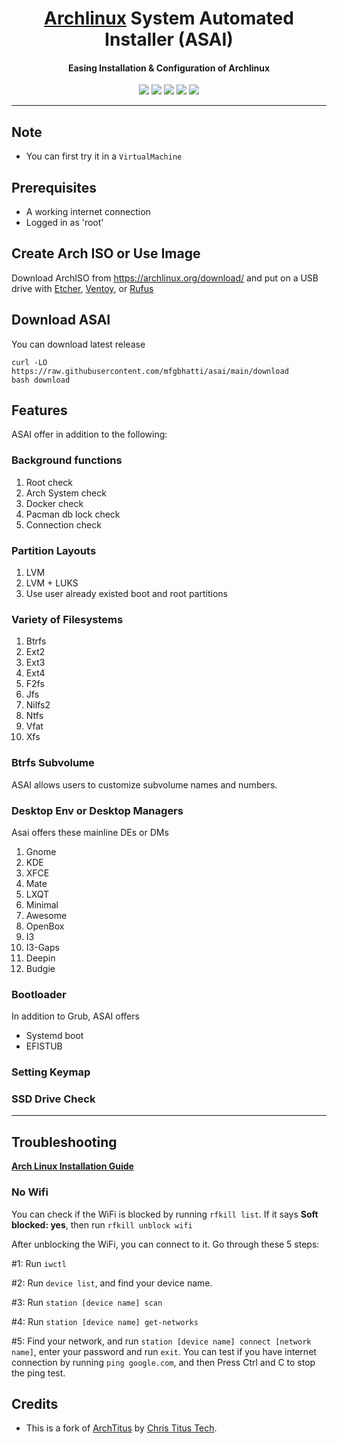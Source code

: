 <h1 align="center">
  <a href=https://www.archlinux.org/>Archlinux</a> System Automated Installer (ASAI)
</h1>
<h4 align="center">Easing Installation & Configuration of Archlinux</h4>
<p align="center">
  <img src="https://img.shields.io/badge/Maintained%3F-Yes-green?style=for-the-badge">
  <img src="https://img.shields.io/github/license/mfgbhatti/asai?style=for-the-badge">
  <img src="https://img.shields.io/github/issues/mfgbhatti/asai?color=violet&style=for-the-badge">
  <img src="https://img.shields.io/github/stars/mfgbhatti/asai?style=for-the-badge">
  <img src="https://img.shields.io/github/forks/mfgbhatti/asai?color=teal&style=for-the-badge">
</p>

---

## Note
* You can first try it in a `VirtualMachine`

## Prerequisites

- A working internet connection
- Logged in as 'root'
## Create Arch ISO or Use Image

Download ArchISO from <https://archlinux.org/download/> and put on a USB drive with [Etcher](https://www.balena.io/etcher/), [Ventoy](https://www.ventoy.net/en/index.html), or [Rufus](https://rufus.ie/en/)

## Download ASAI
You can download latest release 

```
curl -LO https://raw.githubusercontent.com/mfgbhatti/asai/main/download
bash download
```
## Features
ASAI offer in addition to the following:

### Background functions
1. Root check
2. Arch System check
3. Docker check
4. Pacman db lock check
5. Connection check

### Partition Layouts
1. LVM
2. LVM + LUKS
3. Use user already existed boot and root partitions

### Variety of Filesystems
1. Btrfs
2. Ext2
3. Ext3
4. Ext4
5. F2fs
6. Jfs
7. Nilfs2
8. Ntfs
9. Vfat
10. Xfs

### Btrfs Subvolume
ASAI allows users to customize subvolume names and numbers.

### Desktop Env or Desktop Managers
Asai offers these mainline DEs or DMs
1. Gnome
2. KDE
3. XFCE
4. Mate
5. LXQT
6. Minimal
7. Awesome
8. OpenBox
9. I3
10. I3-Gaps
11. Deepin
12. Budgie

### Bootloader
In addition to Grub, ASAI offers
- Systemd boot
- EFISTUB


### Setting Keymap
### SSD Drive Check

---

## Troubleshooting

__[Arch Linux Installation Guide](https://github.com/rickellis/Arch-Linux-Install-Guide)__

### No Wifi

You can check if the WiFi is blocked by running `rfkill list`.
If it says **Soft blocked: yes**, then run `rfkill unblock wifi`

After unblocking the WiFi, you can connect to it. Go through these 5 steps:

#1: Run `iwctl`

#2: Run `device list`, and find your device name.

#3: Run `station [device name] scan`

#4: Run `station [device name] get-networks`

#5: Find your network, and run `station [device name] connect [network name]`, enter your password and run `exit`. You can test if you have internet connection by running `ping google.com`, and then Press Ctrl and C to stop the ping test.

## Credits
- This is a fork of [ArchTitus](https://github.com/ChrisTitusTech/ArchTitus) by [Chris Titus Tech](https://github.com/ChrisTitusTech).
